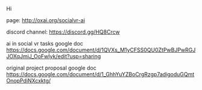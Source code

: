 Hi

page: http://oxai.org/socialvr-ai

discord channel: https://discord.gg/HQ8Crcw

ai in social vr tasks google doc https://docs.google.com/document/d/1QVXs_M1yCFSS0QU0ZtPwBJPwRGJJOXqJmiJ_OoFwIyk/edit?usp=sharing

original project proposal google doc https://docs.google.com/document/d/1_GhhYuYZBoCrgRzgp7adigoduGQmtOnopPdiNXcxktg/
